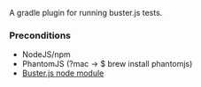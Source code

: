 A gradle plugin for running buster.js tests.

### Preconditions
* NodeJS/npm
* PhantomJS (?mac -> $ brew install phantomjs)
* [Buster.js node module](http://busterjs.org/docs/getting-started/)
